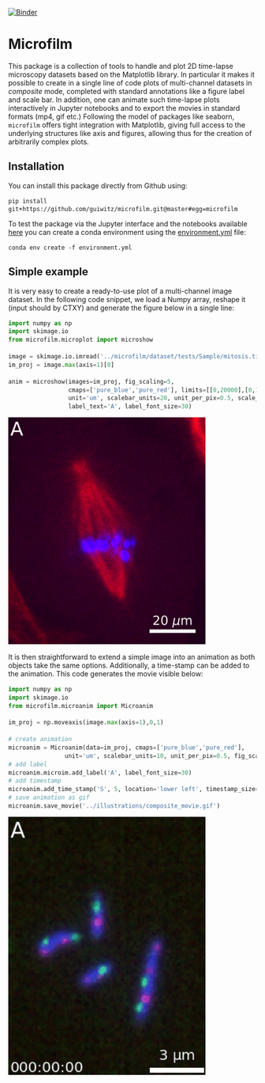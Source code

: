 [![Binder](https://mybinder.org/badge_logo.svg)](https://mybinder.org/v2/gh/guiwitz/microfilm/master?urlpath=lab)
# Microfilm

This package is a collection of tools to handle and plot 2D time-lapse microscopy datasets based on the Matplotlib library. In particular it makes it possible to create in a single line of code plots of multi-channel datasets in *composite* mode, completed with standard annotations like a figure label and scale bar. In addition, one can animate such time-lapse plots interactively in Jupyter notebooks and to export the movies in standard formats (mp4, gif etc.) Following the model of packages like seaborn, ```microfilm``` offers tight integration with Matplotlib, giving full access to the underlying structures like axis and figures, allowing thus for the creation of arbitrarily complex plots.

## Installation

You can install this package directly from Github using: 

```
pip install git+https://github.com/guiwitz/microfilm.git@master#egg=microfilm
```

To test the package via the Jupyter interface and the notebooks available [here](notebooks) you can create a conda environment using the [environment.yml](binder/environment.yml) file:

```
conda env create -f environment.yml
```

## Simple example

It is very easy to create a ready-to-use plot of a multi-channel image dataset. In the following code snippet, we load a Numpy array, reshape it (input should by CTXY) and generate the figure below in a single line:

```python
import numpy as np
import skimage.io
from microfilm.microplot import microshow

image = skimage.io.imread('../microfilm/dataset/tests/Sample/mitosis.tif')
im_proj = image.max(axis=1)[0]

anim = microshow(images=im_proj, fig_scaling=5,
                 cmaps=['pure_blue','pure_red'], limits=[[0,20000],[0,18000]],
                 unit='um', scalebar_units=20, unit_per_pix=0.5, scale_text_centered=True, scale_font_size=20,
                 label_text='A', label_font_size=30)
```

<img src="/illustrations/composite.png" alt="image" width="400">


It is then straightforward to extend a simple image into an animation as both objects take the same options. Additionally, a time-stamp can be added to the animation. This code generates the movie visible below:

```python
import numpy as np
import skimage.io
from microfilm.microanim import Microanim

im_proj = np.moveaxis(image.max(axis=1),0,1)

# create animation
microanim = Microanim(data=im_proj, cmaps=['pure_blue','pure_red'],
                unit='um', scalebar_units=10, unit_per_pix=0.5, fig_scaling=5)
# add label
microanim.microim.add_label('A', label_font_size=30)
# add timestamp
microanim.add_time_stamp('S', 5, location='lower left', timestamp_size=20)
# save animation as gif
microanim.save_movie('../illustrations/composite_movie.gif')
```

<img src="/illustrations/composite_movie.gif" alt="movie" width="400">
